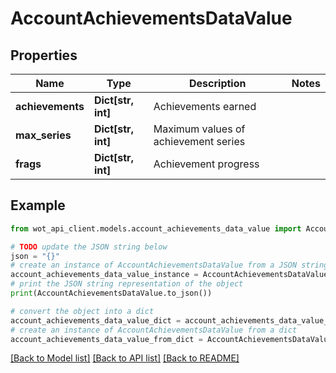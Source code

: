 # AccountAchievementsDataValue


## Properties

Name | Type | Description | Notes
------------ | ------------- | ------------- | -------------
**achievements** | **Dict[str, int]** | Achievements earned | 
**max_series** | **Dict[str, int]** | Maximum values of achievement series | 
**frags** | **Dict[str, int]** | Achievement progress | 

## Example

```python
from wot_api_client.models.account_achievements_data_value import AccountAchievementsDataValue

# TODO update the JSON string below
json = "{}"
# create an instance of AccountAchievementsDataValue from a JSON string
account_achievements_data_value_instance = AccountAchievementsDataValue.from_json(json)
# print the JSON string representation of the object
print(AccountAchievementsDataValue.to_json())

# convert the object into a dict
account_achievements_data_value_dict = account_achievements_data_value_instance.to_dict()
# create an instance of AccountAchievementsDataValue from a dict
account_achievements_data_value_from_dict = AccountAchievementsDataValue.from_dict(account_achievements_data_value_dict)
```
[[Back to Model list]](../README.md#documentation-for-models) [[Back to API list]](../README.md#documentation-for-api-endpoints) [[Back to README]](../README.md)


